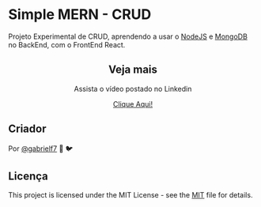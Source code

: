 # Simple MERN - CRUD

Projeto Experimental de CRUD, aprendendo a usar o [NodeJS](https://nodejs.org/) e [MongoDB](https://www.mongodb.com/try/download/community) no BackEnd, com o FrontEnd React.

<div align="center">
  
  <h2>Veja mais</h2>
  
  <p>Assista o vídeo postado no Linkedin</p>
  
  <a href="https://www.linkedin.com/feed/update/urn:li:activity:6728380508536901632/" target="_blank" alt="Link para o Linkedin sobre o projeto">Clique Aqui!</a>

</div>

## Criador 

Por [@gabrielf7](https://github.com/gabrielf7) :green_heart: :bird:

## Licença

This project is licensed under the MIT License - see the [MIT](https://github.com/gabrielf7/crud_mern-simple/blob/master/LICENSE) file for details.
